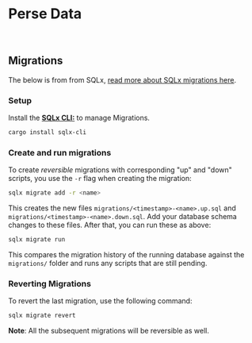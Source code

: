 
# Perse Data
<br>

## Migrations

The below is from from SQLx, [read more about SQLx migrations here](https://github.com/launchbadge/sqlx/blob/main/sqlx-cli/README.md).  

### Setup 

Install the [**SQLx CLI:**](https://crates.io/crates/sqlx-cli) to manage Migrations.

```bash
cargo install sqlx-cli
```

### Create and run migrations

To create _reversible_ migrations with corresponding "up" and "down" scripts, you use the `-r` flag when creating the migration:

```bash
sqlx migrate add -r <name>
```

This creates the new files `migrations/<timestamp>-<name>.up.sql` and `migrations/<timestamp>-<name>.down.sql`. Add your database schema changes to these files. After that, you can run these as above:

```bash
sqlx migrate run
```

This compares the migration history of the running database against the `migrations/` folder and runs any scripts that are still pending.

### Reverting Migrations

To revert the last migration, use the following command:

```bash
sqlx migrate revert
```

**Note**: All the subsequent migrations will be reversible as well.
